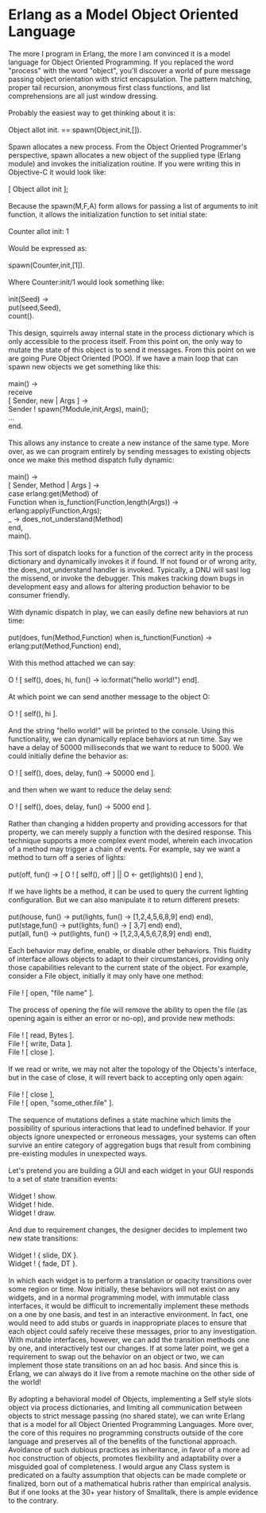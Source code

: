 Erlang as a Model Object Oriented Language
==========================================

The more I program in Erlang, the more I am convinced it is a model language for Object Oriented Programming.  If you replaced the word "process" with the word "object", you&#39;ll discover a world of pure message passing object orientation with strict encapsulation.   The pattern matching,  proper tail recursion, anonymous first class functions, and  list comprehensions are all just window dressing. <br><br>Probably the easiest way to get thinking about it is:<br><br>  Object allot init. == spawn(Object,init,[]).<br><br>Spawn allocates a new process. From the Object Oriented Programmer&#39;s perspective, spawn allocates a new object of the supplied type (Erlang module) and invokes the initialization routine. If you were writing this in Objective-C it would look like:<br><br>   [ Object allot init ];<br><br>Because the spawn(M,F,A) form allows for passing a list of arguments to init function, it allows the initialization function to set initial state:<br><br>  Counter allot init: 1<br><br>Would be expressed as:<br><br>  spawn(Counter,init,[1]).<br><br>Where Counter:init/1 would look something like:<br><br>init(Seed) -><br>    put(seed,Seed),<br>    count().<br><br>This design, squirrels away internal state in the process dictionary which is only accessible to the process itself.  From this point on, the only way to mutate the state of this object is to send it messages.   From this point on we are going Pure Object Oriented (POO).  If we have a main loop that can spawn new objects we get something like this:<br><br>main() -><br>  receive <br>    [ Sender, new | Args ] -> <br>        Sender ! spawn(?Module,init,Args), main();<br>    ...<br>  end.<br><br>This allows any instance to create a new instance of the same type.  More over, as we can program entirely by sending messages to existing objects once we make this method dispatch fully dynamic:<br><br>  main() -><br>    [ Sender, Method | Args ] -> <br>        case erlang:get(Method) of<br>            Function when is_function(Function,length(Args)) -><br>                erlang:apply(Function,Args);<br>            _ -> does_not_understand(Method)<br>        end,<br>        main().<br><br>This sort of dispatch looks for a function of the correct arity in the process dictionary and dynamically invokes it if found. If not found or of wrong arity, the does_not_understand handler is invoked.  Typically, a DNU will sasl log the missend, or invoke the debugger. This makes tracking down bugs in development easy and allows for altering production behavior to be consumer friendly. <br><br>With dynamic dispatch in play, we can easily define new behaviors at run time:<br><br>    put(does, fun(Method,Function) when is_function(Function) -><br>        erlang:put(Method,Function) end),<br><br>With this method attached we can say:<br><br>  O ! [ self(), does, hi, fun() -> io:format("hello world!") end].<br><br>At which point we can send another message to the object O:<br><br>    O ! [ self(), hi ].<br><br>And the string "hello world!" will be printed to the console.  Using this functionality, we can dynamically replace behaviors at run time.  Say we have a delay of 50000 milliseconds that we want to reduce to 5000.  We could initially define the behavior as:<br><br>  O ! [ self(), does, delay, fun() -> 50000 end ].<br><br>and then when we want to reduce the delay send:<br><br>    O ! [ self(), does, delay, fun() -> 5000 end ].<br><br>Rather than changing a hidden property and providing accessors for that property, we can merely supply a function with the desired response. This technique supports a more complex event model, wherein each invocation of a method may trigger a chain of events.   For example, say we want a method to turn off a series of lights:<br><br>    put(off, fun() ->  [ O ! [ self(), off ] || O <- get(lights)() ] end ),<br><br>If we have lights  be a method, it can be used to query the current lighting configuration. But we can also manipulate it to return different presets:<br><br>   put(house, fun() -> put(lights, fun() ->  [1,2,4,5,6,8,9] end) end),<br>   put(stage,fun() -> put(lights, fun() -> [ 3,7] end) end),<br>   put(all, fun() -> put(lights, fun() -> [1,2,3,4,5,6,7,8,9] end) end),<br><br>Each behavior may define, enable, or disable other behaviors. This fluidity of interface allows objects to adapt to their circumstances, providing only those capabilities relevant to the current state of the object. For example, consider a File object, initially it may only have one method:<br><br>  File ! [ open, "file name" ].<br><br>The process of opening the file will remove the ability to open the file (as opening again is either an error or no-op), and provide new methods:<br><br>  File ! [ read, Bytes ].<br>  File ! [ write, Data ].<br>  File ! [ close ].<br><br>If we read or write, we may not alter the topology of the Objects&#39;s interface, but in the case of close, it will revert back to accepting only open again:<br><br>  File ! [ close ],<br>  File ! [ open, "some_other.file" ].<br><br>The sequence of mutations defines a state machine which limits the possibility of spurious interactions that lead to undefined behavior.  If your objects ignore unexpected or erroneous messages, your systems can often survive an entire category of aggregation bugs that result from combining pre-existing modules in unexpected ways. <br><br>Let&#39;s pretend you are building a GUI and each widget in your GUI responds to a set of state transition events:<br><br>   Widget ! show.<br>   Widget ! hide.<br>   Widget ! draw.<br><br>And due to requirement changes, the designer decides to implement two new state transitions:<br><br>  Widget ! { slide, DX }.<br>  Widget ! { fade, DT }.<br><br>In which each widget is to perform a translation or opacity transitions over some region or time.  Now initially, these behaviors will not exist on any widgets, and in a normal programming model, with immutable class interfaces, it would be difficult to incrementally implement these methods on a one by one basis, and test in an interactive environment.  In fact, one would need to add stubs or guards in inappropriate places to ensure that each object could safely receive these messages, prior to any investigation.  With mutable interfaces, however, we can add the transition methods one by one, and interactively test our changes.  If at some later point, we get a requirement to swap out the behavior on an object or two, we can implement those state transitions on an ad hoc basis.   And since this is Erlang, we can always do it live from a remote machine on the other side of the world!<br><br>By adopting a behavioral model of Objects, implementing a Self style slots object via process dictionaries, and limiting all communication between objects to strict message passing (no shared state), we can write Erlang that is a model for all Object Oriented Programming Languages.  More over, the core of this requires no programming constructs outside of the core language and preserves all of the benefits of the functional approach. Avoidance of such dubious practices as inheritance, in favor of a more ad hoc construction of objects, promotes flexibility and adaptability over a misguided goal of completeness. I would argue any Class system is predicated on a faulty assumption that objects can be made complete or finalized, born out of a mathematical hubris rather than empirical analysis.  But if one looks at the 30+ year history of Smalltalk, there is ample evidence to the contrary. <br>